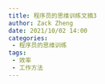```yaml
---
title: 程序员的思维训练文摘3
author: Zack Zheng
date: 2021/10/02 14:00
categories:
 - 程序员的思维训练
tags:
 - 效率
 - 工作方法
---
```


<simple-img src="https://gitee.com/zackzhengxy/picGallery/raw/main/imgs/程序员的思维训练文摘3.svg" />
